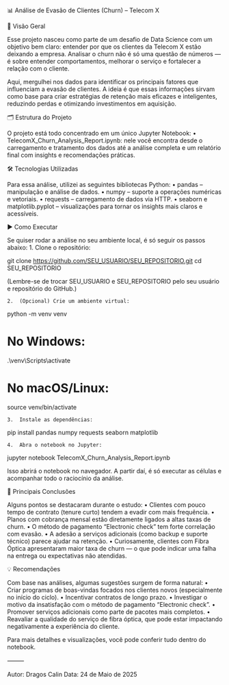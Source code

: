 📊 Análise de Evasão de Clientes (Churn) – Telecom X

🧭 Visão Geral

Esse projeto nasceu como parte de um desafio de Data Science com um objetivo bem claro: entender por que os clientes da Telecom X estão deixando a empresa. Analisar o churn não é só uma questão de números — é sobre entender comportamentos, melhorar o serviço e fortalecer a relação com o cliente.

Aqui, mergulhei nos dados para identificar os principais fatores que influenciam a evasão de clientes. A ideia é que essas informações sirvam como base para criar estratégias de retenção mais eficazes e inteligentes, reduzindo perdas e otimizando investimentos em aquisição.

🗂 Estrutura do Projeto

O projeto está todo concentrado em um único Jupyter Notebook:
	•	TelecomX_Churn_Analysis_Report.ipynb: nele você encontra desde o carregamento e tratamento dos dados até a análise completa e um relatório final com insights e recomendações práticas.

🛠 Tecnologias Utilizadas

Para essa análise, utilizei as seguintes bibliotecas Python:
	•	pandas – manipulação e análise de dados.
	•	numpy – suporte a operações numéricas e vetoriais.
	•	requests – carregamento de dados via HTTP.
	•	seaborn e matplotlib.pyplot – visualizações para tornar os insights mais claros e acessíveis.

▶️ Como Executar

Se quiser rodar a análise no seu ambiente local, é só seguir os passos abaixo:
	1.	Clone o repositório:

git clone https://github.com/SEU_USUARIO/SEU_REPOSITORIO.git
cd SEU_REPOSITORIO

(Lembre-se de trocar SEU_USUARIO e SEU_REPOSITORIO pelo seu usuário e repositório do GitHub.)

	2.	(Opcional) Crie um ambiente virtual:

python -m venv venv
# No Windows:
.\venv\Scripts\activate
# No macOS/Linux:
source venv/bin/activate


	3.	Instale as dependências:

pip install pandas numpy requests seaborn matplotlib


	4.	Abra o notebook no Jupyter:

jupyter notebook TelecomX_Churn_Analysis_Report.ipynb

Isso abrirá o notebook no navegador. A partir daí, é só executar as células e acompanhar todo o raciocínio da análise.

📌 Principais Conclusões

Alguns pontos se destacaram durante o estudo:
	•	Clientes com pouco tempo de contrato (tenure curto) tendem a evadir com mais frequência.
	•	Planos com cobrança mensal estão diretamente ligados a altas taxas de churn.
	•	O método de pagamento “Electronic check” tem forte correlação com evasão.
	•	A adesão a serviços adicionais (como backup e suporte técnico) parece ajudar na retenção.
	•	Curiosamente, clientes com Fibra Óptica apresentaram maior taxa de churn — o que pode indicar uma falha na entrega ou expectativas não atendidas.

💡 Recomendações

Com base nas análises, algumas sugestões surgem de forma natural:
	•	Criar programas de boas-vindas focados nos clientes novos (especialmente no início do ciclo).
	•	Incentivar contratos de longo prazo.
	•	Investigar o motivo da insatisfação com o método de pagamento “Electronic check”.
	•	Promover serviços adicionais como parte de pacotes mais completos.
	•	Reavaliar a qualidade do serviço de fibra óptica, que pode estar impactando negativamente a experiência do cliente.

Para mais detalhes e visualizações, você pode conferir tudo dentro do notebook.

⸻

Autor: Dragos Calin
Data: 24 de Maio de 2025
